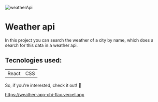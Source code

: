 ![weatherApi](https://github.com/matheusfernandes-git/weather-app/assets/100592742/ee5b8e16-f1fe-4087-97d9-0bcb32c7d0ad)

<h1>Weather api</h1>
<p>In this project you can search the weather of a city by name, which does a search for this data in a weather api.</p>

<h2>Tecnologies used:</h2>
<table>
  <tr>
    <td>React</td>
    <td>CSS</td>
   </tr>
   </table>
   
   So, if you're interested, check it out! 🙂
   
   https://weather-app-chi-flax.vercel.app
   
  
